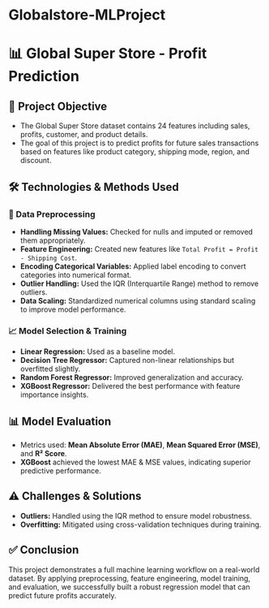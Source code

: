 # Globalstore-MLProject
<!DOCTYPE html>
<html lang="en">
<head>
  <meta charset="UTF-8">
</head>
<body>

  <h1>📊 Global Super Store - Profit Prediction</h1>

  <h2>🎯 Project Objective</h2>
  <ul>
    <li>The Global Super Store dataset contains 24 features including sales, profits, customer, and product details.</li>
    <li>The goal of this project is to predict profits for future sales transactions based on features like product category, shipping mode, region, and discount.</li>
  </ul>

  <h2>🛠️ Technologies & Methods Used</h2>

  <h3>📌 Data Preprocessing</h3>
  <ul>
    <li><strong>Handling Missing Values:</strong> Checked for nulls and imputed or removed them appropriately.</li>
    <li><strong>Feature Engineering:</strong> Created new features like <code>Total Profit = Profit - Shipping Cost</code>.</li>
    <li><strong>Encoding Categorical Variables:</strong> Applied label encoding to convert categories into numerical format.</li>
    <li><strong>Outlier Handling:</strong> Used the IQR (Interquartile Range) method to remove outliers.</li>
    <li><strong>Data Scaling:</strong> Standardized numerical columns using standard scaling to improve model performance.</li>
  </ul>

  <h3>📈 Model Selection & Training</h3>
  <ul>
    <li><strong>Linear Regression:</strong> Used as a baseline model.</li>
    <li><strong>Decision Tree Regressor:</strong> Captured non-linear relationships but overfitted slightly.</li>
    <li><strong>Random Forest Regressor:</strong> Improved generalization and accuracy.</li>
    <li><strong>XGBoost Regressor:</strong> Delivered the best performance with feature importance insights.</li>
  </ul>

  <h2>📊 Model Evaluation</h2>
  <ul>
    <li>Metrics used: <strong>Mean Absolute Error (MAE)</strong>, <strong>Mean Squared Error (MSE)</strong>, and <strong>R² Score</strong>.</li>
    <li><strong>XGBoost</strong> achieved the lowest MAE & MSE values, indicating superior predictive performance.</li>
  </ul>

  <h2>⚠️ Challenges & Solutions</h2>
  <ul>
    <li><strong>Outliers:</strong> Handled using the IQR method to ensure model robustness.</li>
    <li><strong>Overfitting:</strong> Mitigated using cross-validation techniques during training.</li>
  </ul>

  <h2>✅ Conclusion</h2>
  <p>This project demonstrates a full machine learning workflow on a real-world dataset. By applying preprocessing, feature engineering, model training, and evaluation, we successfully built a robust regression model that can predict future profits accurately.</p>

</body>
</html>
